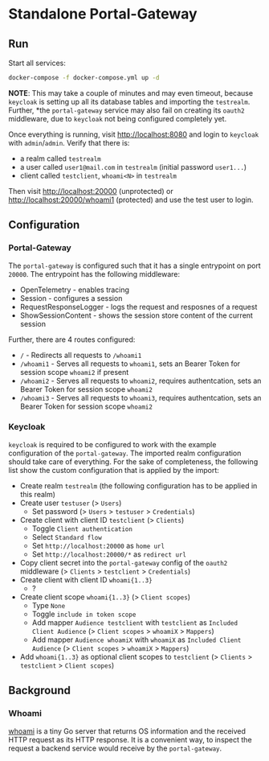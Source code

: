 # Standalone Portal-Gateway

## Run

Start all services:

```bash
docker-compose -f docker-compose.yml up -d
```

**NOTE**: This may take a couple of minutes and may even timeout, because `keycloak` is setting up all its database tables and importing the `testrealm`. Further,
*the `portal-gateway` service may also fail on creating its `oauth2` middleware, due to `keycloak` not being configured completely yet.

Once everything is running, visit <http://localhost:8080> and login to `keycloak` with `admin`/`admin`. Verify that there is:

* a realm called `testrealm`
* a user called `user1@mail.com` in `testrealm` (initial password `user1...`)
* client called `testclient`, `whoami<N>` in `testrealm`

Then visit <http://localhost:20000> (unprotected) or <http://localhost:20000/whoami1> (protected) and use the test user to login.

## Configuration

### Portal-Gateway

The `portal-gateway` is configured such that it has a single entrypoint on port `20000`. The entrypoint has the following middleware:

* OpenTelemetry - enables tracing
* Session - configures a session
* RequestResponseLogger - logs the request and resposnes of a request
* ShowSessionContent - shows the session store content of the current session

Further, there are 4 routes configured:

* `/` - Redirects all requests to `/whoami1`
* `/whoami1` - Serves all requests to `whoami1`, sets an Bearer Token for session scope `whoami2` if present
* `/whoami2` - Serves all requests to `whoami2`, requires authentcation, sets an Bearer Token for session scope `whoami2`
* `/whoami3` - Serves all requests to `whoami3`, requires authentcation, sets an Bearer Token for session scope `whoami2`

### Keycloak

`keycloak` is required to be configured to work with the example configuration of the `portal-gateway`. The imported realm
configuration should take care of everything. For the sake of completeness, the following list show the custom configuration that is applied by the import:

* Create realm `testrealm` (the following configuration has to be applied in this realm)
* Create user `testuser` (> `Users`)
  * Set password (> `Users` > `testuser` > `Credentials`)
* Create client with client ID `testclient` (> `Clients`)
  * Toggle `Client authentication`
  * Select `Standard flow`
  * Set `http://localhost:20000` as `home url`
  * Set `http://localhost:20000/*` as `redirect url`
* Copy client secret into the `portal-gateway` config of the `oauth2` middleware (> `Clients` > `testclient` > `Credentials`)
* Create client with client ID `whoami{1..3}`
  * ?
* Create client scope `whoami{1..3}` (> `Client scopes`)
  * Type `None`
  * Toggle `include in token scope`
  * Add mapper `Audience testclient` with `testclient` as `Included Client Audience` (> `Client scopes` > `whoamiX` > `Mappers`)
  * Add mapper `Audience whoamiX` with `whoamiX` as `Included Client Audience` (> `Client scopes` > `whoamiX` > `Mappers`)
* Add `whoami{1..3}` as optional client scopes to `testclient` (> `Clients` > `testclient` > `Client scopes`)

## Background

### Whoami

[whoami](https://github.com/traefik/whoami) is a tiny Go server that returns OS information and the received HTTP request as its HTTP response. It is a
convenient way, to inspect the request a backend service would receive by the `portal-gateway`.
